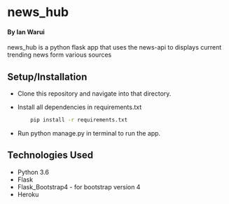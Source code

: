 # news_hub

#### By Ian Warui
news_hub is a python flask app that uses the news-api to displays current trending news form various sources

## Setup/Installation
* Clone this repository and navigate into that directory.
* Install all dependencies in requirements.txt

    ```bash
        pip install -r requirements.txt
    ```
* Run python manage.py in terminal to run the app.

## Technologies Used
+ Python 3.6
+ Flask
+ Flask_Bootstrap4 - for bootstrap version 4
+ Heroku 

## 
  
